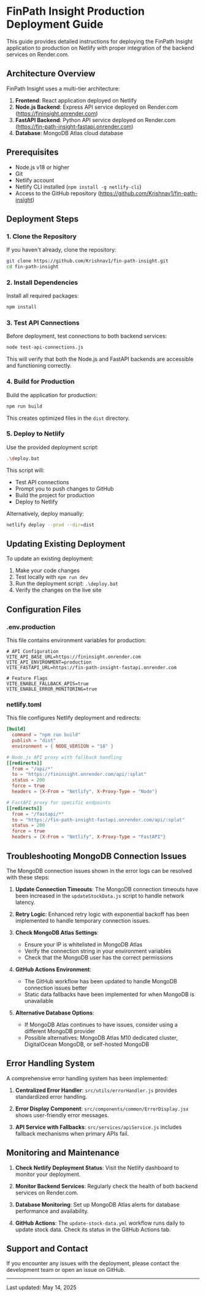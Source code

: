 # FinPath Insight Production Deployment Guide

This guide provides detailed instructions for deploying the FinPath Insight application to production on Netlify with proper integration of the backend services on Render.com.

## Architecture Overview

FinPath Insight uses a multi-tier architecture:

1. **Frontend**: React application deployed on Netlify
2. **Node.js Backend**: Express API service deployed on Render.com (https://fininsight.onrender.com)
3. **FastAPI Backend**: Python API service deployed on Render.com (https://fin-path-insight-fastapi.onrender.com)
4. **Database**: MongoDB Atlas cloud database

## Prerequisites

- Node.js v18 or higher
- Git
- Netlify account
- Netlify CLI installed (`npm install -g netlify-cli`)
- Access to the GitHub repository (https://github.com/Krishnav1/fin-path-insight)

## Deployment Steps

### 1. Clone the Repository

If you haven't already, clone the repository:

```bash
git clone https://github.com/Krishnav1/fin-path-insight.git
cd fin-path-insight
```

### 2. Install Dependencies

Install all required packages:

```bash
npm install
```

### 3. Test API Connections

Before deployment, test connections to both backend services:

```bash
node test-api-connections.js
```

This will verify that both the Node.js and FastAPI backends are accessible and functioning correctly.

### 4. Build for Production

Build the application for production:

```bash
npm run build
```

This creates optimized files in the `dist` directory.

### 5. Deploy to Netlify

Use the provided deployment script:

```bash
.\deploy.bat
```

This script will:
- Test API connections
- Prompt you to push changes to GitHub
- Build the project for production
- Deploy to Netlify

Alternatively, deploy manually:

```bash
netlify deploy --prod --dir=dist
```

## Updating Existing Deployment

To update an existing deployment:

1. Make your code changes
2. Test locally with `npm run dev`
3. Run the deployment script: `.\deploy.bat`
4. Verify the changes on the live site

## Configuration Files

### .env.production

This file contains environment variables for production:

```
# API Configuration
VITE_API_BASE_URL=https://fininsight.onrender.com
VITE_API_ENVIRONMENT=production
VITE_FASTAPI_URL=https://fin-path-insight-fastapi.onrender.com

# Feature Flags
VITE_ENABLE_FALLBACK_APIS=true
VITE_ENABLE_ERROR_MONITORING=true
```

### netlify.toml

This file configures Netlify deployment and redirects:

```toml
[build]
  command = "npm run build"
  publish = "dist"
  environment = { NODE_VERSION = "18" }

# Node.js API proxy with fallback handling
[[redirects]]
  from = "/api/*"
  to = "https://fininsight.onrender.com/api/:splat"
  status = 200
  force = true
  headers = {X-From = "Netlify", X-Proxy-Type = "Node"}

# FastAPI proxy for specific endpoints
[[redirects]]
  from = "/fastapi/*"
  to = "https://fin-path-insight-fastapi.onrender.com/api/:splat"
  status = 200
  force = true
  headers = {X-From = "Netlify", X-Proxy-Type = "FastAPI"}
```

## Troubleshooting MongoDB Connection Issues

The MongoDB connection issues shown in the error logs can be resolved with these steps:

1. **Update Connection Timeouts**: The MongoDB connection timeouts have been increased in the `updateStockData.js` script to handle network latency.

2. **Retry Logic**: Enhanced retry logic with exponential backoff has been implemented to handle temporary connection issues.

3. **Check MongoDB Atlas Settings**:
   - Ensure your IP is whitelisted in MongoDB Atlas
   - Verify the connection string in your environment variables
   - Check that the MongoDB user has the correct permissions

4. **GitHub Actions Environment**:
   - The GitHub workflow has been updated to handle MongoDB connection issues better
   - Static data fallbacks have been implemented for when MongoDB is unavailable

5. **Alternative Database Options**:
   - If MongoDB Atlas continues to have issues, consider using a different MongoDB provider
   - Possible alternatives: MongoDB Atlas M10 dedicated cluster, DigitalOcean MongoDB, or self-hosted MongoDB

## Error Handling System

A comprehensive error handling system has been implemented:

1. **Centralized Error Handler**: `src/utils/errorHandler.js` provides standardized error handling.

2. **Error Display Component**: `src/components/common/ErrorDisplay.jsx` shows user-friendly error messages.

3. **API Service with Fallbacks**: `src/services/apiService.js` includes fallback mechanisms when primary APIs fail.

## Monitoring and Maintenance

1. **Check Netlify Deployment Status**: Visit the Netlify dashboard to monitor your deployment.

2. **Monitor Backend Services**: Regularly check the health of both backend services on Render.com.

3. **Database Monitoring**: Set up MongoDB Atlas alerts for database performance and availability.

4. **GitHub Actions**: The `update-stock-data.yml` workflow runs daily to update stock data. Check its status in the GitHub Actions tab.

## Support and Contact

If you encounter any issues with the deployment, please contact the development team or open an issue on GitHub.

---

Last updated: May 14, 2025
